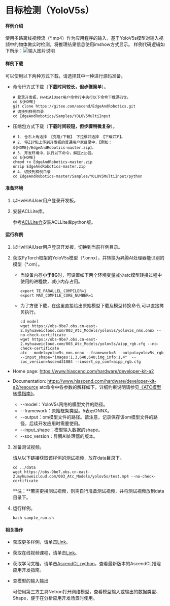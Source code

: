# 目标检测（YoloV5s）

#### 样例介绍

使用多路离线视频流（*.mp4）作为应用程序的输入，基于YoloV5s模型对输入视频中的物体做实时检测，将推理结果信息使用imshow方式显示。
样例代码逻辑如下所示：![输入图片说明](https://obs-9be7.obs.cn-east-2.myhuaweicloud.com/samples-pic/EdgeAndRobotics/%E5%A4%9A%E7%BA%BF%E7%A8%8B%E7%A4%BA%E4%BE%8B%E5%9B%BE%E7%89%87.png)

#### 样例下载

可以使用以下两种方式下载，请选择其中一种进行源码准备。

- 命令行方式下载（**下载时间较长，但步骤简单**）。

  ```
  # 登录开发板，HwHiAiUser用户命令行中执行以下命令下载源码仓。    
  cd ${HOME}     
  git clone https://gitee.com/ascend/EdgeAndRobotics.git
  # 切换到样例目录
  cd EdgeAndRobotics/Samples/YOLOV5MultiInput
  ```

- 压缩包方式下载（**下载时间较短，但步骤稍微复杂**）。

  ```
  # 1. 仓右上角选择 【克隆/下载】 下拉框并选择 【下载ZIP】。     
  # 2. 将ZIP包上传到开发板的普通用户家目录中，【例如：${HOME}/EdgeAndRobotics-master.zip】。      
  # 3. 开发环境中，执行以下命令，解压zip包。      
  cd ${HOME} 
  chmod +x EdgeAndRobotics-master.zip
  unzip EdgeAndRobotics-master.zip
  # 4. 切换到样例目录
  cd EdgeAndRobotics-master/Samples/YOLOV5MultiInput/python
  ```

#### 准备环境

1. 以HwHiAiUser用户登录开发板。

2. 安装ACLLite库。

   参考[ACLLite仓](https://gitee.com/ascend/ACLLite)安装ACLLite库python版。


#### 运行样例

1. 以HwHiAiUser用户登录开发板，切换到当前样例目录。

2. 获取PyTorch框架的YoloV5s模型（\*.onnx），并转换为昇腾AI处理器能识别的模型（\*.om）。
   - 当设备内存**小于8G**时，可设置如下两个环境变量减少atc模型转换过程中使用的进程数，减小内存占用。
     ```
     export TE_PARALLEL_COMPILER=1
     export MAX_COMPILE_CORE_NUMBER=1
     ```
   - 为了方便下载，在这里直接给出原始模型下载及模型转换命令,可以直接拷贝执行。
     ```
     cd model
     wget https://obs-9be7.obs.cn-east-2.myhuaweicloud.com/003_Atc_Models/yolov5s/yolov5s_nms.onnx --no-check-certificate
     wget https://obs-9be7.obs.cn-east-2.myhuaweicloud.com/003_Atc_Models/yolov5s/aipp_rgb.cfg --no-check-certificate
     atc --model=yolov5s_nms.onnx --framework=5 --output=yolov5s_rgb --input_shape="images:1,3,640,640;img_info:1,4"  --soc_version=Ascend310B4 --insert_op_conf=aipp_rgb.cfg
     ```

* Home page: https://www.hiascend.com/hardware/developer-kit-a2
* Documentation: https://www.hiascend.com/hardware/developer-kit-a2/resource
     atc命令中各参数的解释如下，详细约束说明请参见[《ATC模型转换指南》](https://hiascend.com/document/redirect/CannCommunityAtc)。

     - --model：YoloV5s网络的模型文件的路径。
     - --framework：原始框架类型。5表示ONNX。
     - --output：om模型文件的路径。请注意，记录保存该om模型文件的路径，后续开发应用时需要使用。
     - --input\_shape：模型输入数据的shape。
     - --soc\_version：昇腾AI处理器的版本。

3. 准备测试视频。

   请从以下链接获取该样例的测试视频，放在data目录下。

   ```
   cd ../data 
   wget https://obs-9be7.obs.cn-east-2.myhuaweicloud.com/003_Atc_Models/yolov5s/test.mp4 --no-check-certificate
   ```

   **注：**若需更换测试视频，则需自行准备测试视频，并将测试视频放到data目录下。

4. 运行样例。

     ```
     bash sample_run.sh
     ```

#### 相关操作

- 获取更多样例，请单击[Link](https://gitee.com/ascend/samples/tree/master/inference/modelInference)。
- 获取在线视频课程，请单击[Link](https://www.hiascend.com/edu/courses?activeTab=%E5%BA%94%E7%94%A8%E5%BC%80%E5%8F%91)。
- 获取学习文档，请单击[AscendCL python](https://www.hiascend.com/document/detail/zh/CANNCommunityEdition/80RC1alpha002/devguide/appdevg/aclpythondevg/aclpythondevg_0001.html)，查看最新版本的AscendCL推理应用开发指南。
- 查模型的输入输出

  可使用第三方工具Netron打开网络模型，查看模型输入或输出的数据类型、Shape，便于在分析应用开发场景时使用。
